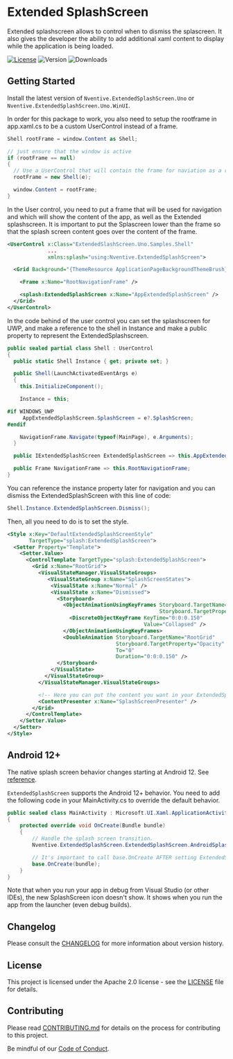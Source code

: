 ﻿# Extended SplashScreen
Extended splashscreen allows to control when to dismiss the splascreen. It also gives the developer the ability to add additional xaml content to display while the application is being loaded.

[![License](https://img.shields.io/badge/License-Apache%202.0-blue.svg?style=flat-square)](LICENSE)
 ![Version](https://img.shields.io/nuget/v/Nventive.ExtendedSplashScreen.Uno?style=flat-square)
 ![Downloads](https://img.shields.io/nuget/dt/Nventive.ExtendedSplashScreen.Uno?style=flat-square)

## Getting Started
Install the latest version of `Nventive.ExtendedSplashScreen.Uno` or `Nventive.ExtendedSplashScreen.Uno.WinUI`.

In order for this package to work, you also need to setup the rootframe in app.xaml.cs to be a custom UserControl instead of a frame.
``` c#			
Shell rootFrame = window.Content as Shell;

// just ensure that the window is active
if (rootFrame == null)
{
  // Use a UserControl that will contain the frame for naviation as a rootframe.
  rootFrame = new Shell(e);

  window.Content = rootFrame;
}
 ```

In the User control, you need to put a frame that will be used for navigation and which will show the content of the app, as well as the Extended splashscreen.
It is important to put the Splascreen lower than the frame so that the splash screen content goes over the content of the frame.
```XML
<UserControl x:Class="ExtendedSlashScreen.Uno.Samples.Shell"
             ...
             xmlns:splash="using:Nventive.ExtendedSplashScreen">

  <Grid Background="{ThemeResource ApplicationPageBackgroundThemeBrush}">

    <Frame x:Name="RootNavigationFrame" />

    <splash:ExtendedSplashScreen x:Name="AppExtendedSplashScreen" />
  </Grid>
</UserControl>
```

In the code behind of the user control you can set the splashscreen for UWP, and make a reference to the shell in Instance and make a public property to represent the ExtendedSplashscreen.            
```C#
public sealed partial class Shell : UserControl
{
  public static Shell Instance { get; private set; }

  public Shell(LaunchActivatedEventArgs e)
  {
    this.InitializeComponent();

    Instance = this;

#if WINDOWS_UWP
     AppExtendedSplashScreen.SplashScreen = e?.SplashScreen;
#endif

    NavigationFrame.Navigate(typeof(MainPage), e.Arguments);
  }

  public IExtendedSplashScreen ExtendedSplashScreen => this.AppExtendedSplashScreen;

  public Frame NavigationFrame => this.RootNavigationFrame;
}
```

You can reference the instance property later for navigation and you can dismiss the ExtendedSplashScreen with this line of code: 

```c#
Shell.Instance.ExtendedSplashScreen.Dismiss();
```

Then, all you need to do is to set the style.
```xml
<Style x:Key="DefaultExtendedSplashScreenStyle"
       TargetType="splash:ExtendedSplashScreen">
  <Setter Property="Template">
    <Setter.Value>
      <ControlTemplate TargetType="splash:ExtendedSplashScreen">
        <Grid x:Name="RootGrid">
          <VisualStateManager.VisualStateGroups>
             <VisualStateGroup x:Name="SplashScreenStates">
              <VisualState x:Name="Normal" />
              <VisualState x:Name="Dismissed">
                <Storyboard>
                  <ObjectAnimationUsingKeyFrames Storyboard.TargetName="RootGrid"
                                                 Storyboard.TargetProperty="Visibility">
					<DiscreteObjectKeyFrame KeyTime="0:0:0.150"
                                            Value="Collapsed" />
                  </ObjectAnimationUsingKeyFrames>
                  <DoubleAnimation Storyboard.TargetName="RootGrid"
                                   Storyboard.TargetProperty="Opacity"
                                   To="0"
                                   Duration="0:0:0.150" />
                </Storyboard>
              </VisualState>
            </VisualStateGroup>
          </VisualStateManager.VisualStateGroups>

          <!-- Here you can put the content you want in your ExtendedSplashscreen. The Content presenter here is the splashscreen that you have. You can put anything you want below it to make it appear over the splashscreen. -->
          <ContentPresenter x:Name="SplashScreenPresenter" />
        </Grid>
      </ControlTemplate>
    </Setter.Value>
  </Setter>
</Style>
```

## Android 12+
The native splash screen behavior changes starting at Android 12.
See [reference](https://developer.android.com/develop/ui/views/launch/splash-screen).

`ExtendedSplashScreen` supports the Android 12+ behavior.
You need to add the following code in your MainActivity.cs to override the default behavior.
```csharp
public sealed class MainActivity : Microsoft.UI.Xaml.ApplicationActivity
{
	protected override void OnCreate(Bundle bundle)
	{
		// Handle the splash screen transition.
		Nventive.ExtendedSplashScreen.ExtendedSplashScreen.AndroidSplashScreen = AndroidX.Core.SplashScreen.SplashScreen.InstallSplashScreen(this);

		// It's important to call base.OnCreate AFTER setting ExtendedSplashScreen.AndroidSplashScreen.
		base.OnCreate(bundle);
	}
}
```

Note that when you run your app in debug from Visual Studio (or other IDEs), the new SplashScreen icon doesn't show.
It shows when you run the app from the launcher (even debug builds).


## Changelog

Please consult the [CHANGELOG](CHANGELOG.md) for more information about version
history.

## License

This project is licensed under the Apache 2.0 license - see the
[LICENSE](LICENSE) file for details.

## Contributing

Please read [CONTRIBUTING.md](CONTRIBUTING.md) for details on the process for
contributing to this project.

Be mindful of our [Code of Conduct](CODE_OF_CONDUCT.md).

